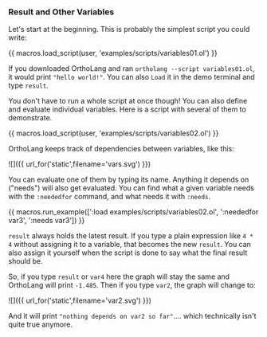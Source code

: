 ### Result and Other Variables

Let's start at the beginning.
This is probably the simplest script you could write:

{{ macros.load_script(user, 'examples/scripts/variables01.ol') }}

<!-- TODO include example scripts in the main repo? either that or rewrite this: -->
<!-- idea: :help <varname> should expand to help on its type -->
If you downloaded OrthoLang and ran `ortholang --script variables01.ol`, it would print
`"hello world!"`. You can also `Load` it in the demo terminal and type `result`.

You don't have to run a whole script at once though!
You can also define and evaluate individual variables.
Here is a script with several of them to demonstrate.

{{ macros.load_script(user, 'examples/scripts/variables02.ol') }}

OrthoLang keeps track of dependencies between variables, like this:

![]({{ url_for('static',filename='vars.svg') }})

You can evaluate one of them by typing its name.
Anything it depends on ("needs") will also get evaluated.
You can find what a given variable needs with the `:neededfor` command,
and what needs it with `:needs`.

{{ macros.run_example([':load examples/scripts/variables02.ol', ':neededfor var3', ':needs var3']) }}

`result` always holds the latest result.
If you type a plain expression like `4 * 4` without assigning it to a variable,
that becomes the new `result`.
You can also assign it yourself when the script is done to say what the final result should be.

So, if you type `result` or `var4` here the graph will stay the same and
OrthoLang will print `-1.485`. Then if you type `var2`, the graph will change to:

![]({{ url_for('static',filename='var2.svg') }})

And it will print `"nothing depends on var2 so far"`.... which technically isn't quite true anymore.
